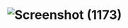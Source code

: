 # ![Screenshot (1173)](https://github.com/MuhammadSarimWaseem/To_Do_List/assets/99094444/67ec346a-3b28-4f83-88ae-7daf95bc8acf)
